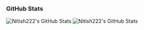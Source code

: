 ### GitHub Stats

<img align="left" alt="Nitish222's GitHub Stats" src="https://github-readme-stats.codestackr.vercel.app/api?username=Nitish222&show_icons=true&hide_border=true&theme=tokyonight" />

<img align="left" alt="Nitish222's GitHub Stats" src="https://github-readme-stats.vercel.app/api/top-langs/?username=Nitish222&layout=compact" />
